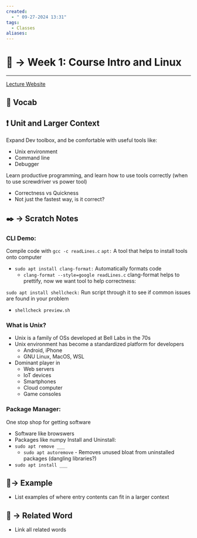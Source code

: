 ```yaml
---
created:
  - " 09-27-2024 13:31"
tags:
  - Classes
aliases:
---
```


# 📗 -> Week 1: Course Intro and Linux
---
[Lecture Website](https://missing.cs.ucdavis.edu/modules/linux%20&%20the%20cli/using-linux/)

## 🎤 Vocab


## ❗ Unit and Larger Context
Expand Dev toolbox, and be comfortable with useful tools like:
- Unix environment
- Command line
- Debugger

Learn productive programming, and learn how to use tools correctly (when to use screwdriver vs power tool)
- Correctness vs Quickness
- Not just the fastest way, is it correct? 

## ✒️ -> Scratch Notes
### CLI Demo:
Compile code with `gcc -c readLines.c`
`apt:` A tool that helps to install tools onto computer
- `sudo apt install clang-format:` Automatically formats code
	- `clang-format --style=google readLines.c`
clang-format helps to prettify, now we want tool to help correctness:

`sudo apt install shellcheck:` Run script through it to see if common issues are found in your problem
- `shellcheck preview.sh`

### What is Unix?
- Unix is a family of OSs developed at Bell Labs in the 70s
- Unix environment has become a standardized platform for developers
	- Android, iPhone
	- GNU Linux, MacOS, WSL
- Dominant player in
	- Web servers
	- IoT devices
	- Smartphones
	- Cloud computer
	- Game consoles

### Package Manager:
One stop shop for getting software
- Software like browswers
- Packages like numpy
Install and Uninstall:
- `sudo apt remove ___`
	- `sudo apt autoremove` - Removes unused bloat from uninstalled packages (dangling libraries?)
- `sudo apt install ___`


## 🧪-> Example
- List examples of where entry contents can fit in a larger context

## 🔗 -> Related Word
- Link all related words

